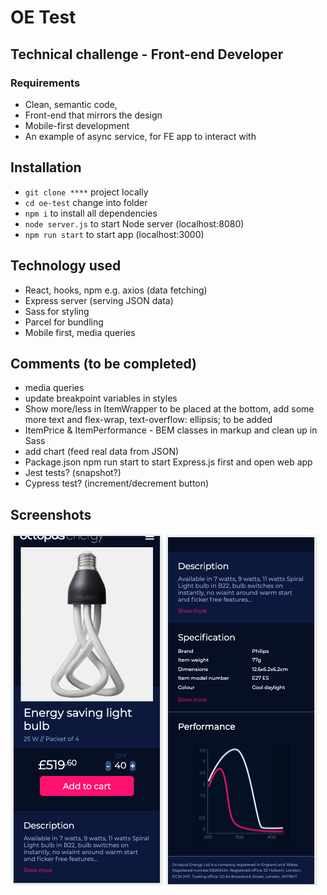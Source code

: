 # OE Test

## Technical challenge - Front-end Developer

### Requirements

- Clean, semantic code,
- Front-end that mirrors the design
- Mobile-first development
- An example of async service, for FE app to interact with

## Installation

- `git clone ****` project locally
- `cd oe-test` change into folder
- `npm i` to install all dependencies
- `node server.js` to start Node server (localhost:8080)
- `npm run start` to start app (localhost:3000)

## Technology used

- React, hooks, npm e.g. axios (data fetching)
- Express server (serving JSON data)
- Sass for styling
- Parcel for bundling
- Mobile first, media queries

## Comments (to be completed)

- media queries
- update breakpoint variables in styles
- Show more/less in ItemWrapper to be placed at the bottom, add some more text and flex-wrap, text-overflow: ellipsis; to be added
- ItemPrice & ItemPerformance - BEM classes in markup and clean up in Sass
- add chart (feed real data from JSON)
- Package.json npm run start to start Express.js first and open web app
- Jest tests? (snapshot?)
- Cypress test? (increment/decrement button)

## Screenshots

![Screenshot](src/assets/screenshot-1.png)
![Screenshot](src/assets/screenshot-2.png)
